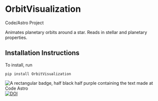 # OrbitVisualization
Code/Astro Project

Animates planetary orbits around a star. Reads in stellar and planetary properties.

## Installation Instructions

To install, run
```
pip install OrbitVisualization
```

![A rectangular badge, half black half purple containing the text made at Code Astro](https://img.shields.io/badge/Made%20at-Code/Astro-blueviolet.svg)
[![DOI](https://zenodo.org/badge/1032071309.svg)](https://doi.org/10.5281/zenodo.16764013)

